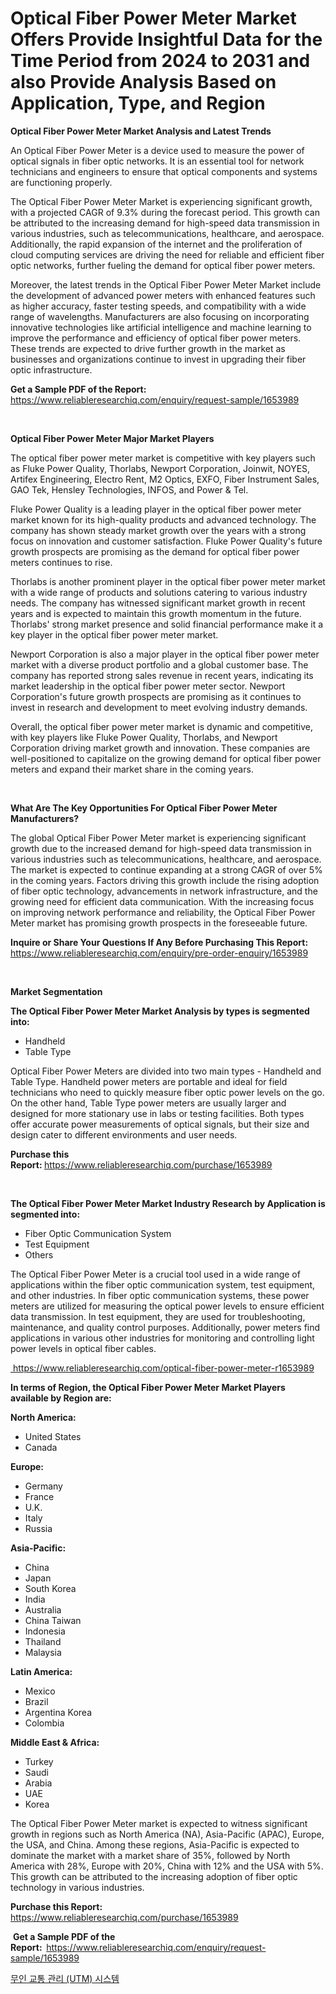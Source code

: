 <p><h1>Optical Fiber Power Meter Market Offers Provide Insightful Data for the Time Period from 2024 to 2031 and also Provide Analysis Based on Application, Type, and Region</h1></p><p><strong>Optical Fiber Power Meter Market Analysis and Latest Trends</strong></p>
<p><p>An Optical Fiber Power Meter is a device used to measure the power of optical signals in fiber optic networks. It is an essential tool for network technicians and engineers to ensure that optical components and systems are functioning properly.</p><p>The Optical Fiber Power Meter Market is experiencing significant growth, with a projected CAGR of 9.3% during the forecast period. This growth can be attributed to the increasing demand for high-speed data transmission in various industries, such as telecommunications, healthcare, and aerospace. Additionally, the rapid expansion of the internet and the proliferation of cloud computing services are driving the need for reliable and efficient fiber optic networks, further fueling the demand for optical fiber power meters.</p><p>Moreover, the latest trends in the Optical Fiber Power Meter Market include the development of advanced power meters with enhanced features such as higher accuracy, faster testing speeds, and compatibility with a wide range of wavelengths. Manufacturers are also focusing on incorporating innovative technologies like artificial intelligence and machine learning to improve the performance and efficiency of optical fiber power meters. These trends are expected to drive further growth in the market as businesses and organizations continue to invest in upgrading their fiber optic infrastructure.</p></p>
<p><strong>Get a Sample PDF of the Report:&nbsp;</strong> <a href="https://www.reliableresearchiq.com/enquiry/request-sample/1653989">https://www.reliableresearchiq.com/enquiry/request-sample/1653989</a></p>
<p>&nbsp;</p>
<p><strong>Optical Fiber Power Meter Major Market Players</strong></p>
<p><p>The optical fiber power meter market is competitive with key players such as Fluke Power Quality, Thorlabs, Newport Corporation, Joinwit, NOYES, Artifex Engineering, Electro Rent, M2 Optics, EXFO, Fiber Instrument Sales, GAO Tek, Hensley Technologies, INFOS, and Power & Tel.</p><p>Fluke Power Quality is a leading player in the optical fiber power meter market known for its high-quality products and advanced technology. The company has shown steady market growth over the years with a strong focus on innovation and customer satisfaction. Fluke Power Quality's future growth prospects are promising as the demand for optical fiber power meters continues to rise.</p><p>Thorlabs is another prominent player in the optical fiber power meter market with a wide range of products and solutions catering to various industry needs. The company has witnessed significant market growth in recent years and is expected to maintain this growth momentum in the future. Thorlabs' strong market presence and solid financial performance make it a key player in the optical fiber power meter market.</p><p>Newport Corporation is also a major player in the optical fiber power meter market with a diverse product portfolio and a global customer base. The company has reported strong sales revenue in recent years, indicating its market leadership in the optical fiber power meter sector. Newport Corporation's future growth prospects are promising as it continues to invest in research and development to meet evolving industry demands.</p><p>Overall, the optical fiber power meter market is dynamic and competitive, with key players like Fluke Power Quality, Thorlabs, and Newport Corporation driving market growth and innovation. These companies are well-positioned to capitalize on the growing demand for optical fiber power meters and expand their market share in the coming years.</p></p>
<p>&nbsp;</p>
<p><strong>What Are The Key Opportunities For Optical Fiber Power Meter Manufacturers?</strong></p>
<p><p>The global Optical Fiber Power Meter market is experiencing significant growth due to the increased demand for high-speed data transmission in various industries such as telecommunications, healthcare, and aerospace. The market is expected to continue expanding at a strong CAGR of over 5% in the coming years. Factors driving this growth include the rising adoption of fiber optic technology, advancements in network infrastructure, and the growing need for efficient data communication. With the increasing focus on improving network performance and reliability, the Optical Fiber Power Meter market has promising growth prospects in the foreseeable future.</p></p>
<p><strong>Inquire or Share Your Questions If Any Before Purchasing This Report:</strong> <a href="https://www.reliableresearchiq.com/enquiry/pre-order-enquiry/1653989">https://www.reliableresearchiq.com/enquiry/pre-order-enquiry/1653989</a></p>
<p>&nbsp;</p>
<p><strong>Market Segmentation</strong></p>
<p><strong>The Optical Fiber Power Meter Market Analysis by types is segmented into:</strong></p>
<p><ul><li>Handheld</li><li>Table Type</li></ul></p>
<p><p>Optical Fiber Power Meters are divided into two main types - Handheld and Table Type. Handheld power meters are portable and ideal for field technicians who need to quickly measure fiber optic power levels on the go. On the other hand, Table Type power meters are usually larger and designed for more stationary use in labs or testing facilities. Both types offer accurate power measurements of optical signals, but their size and design cater to different environments and user needs.</p></p>
<p><strong>Purchase this Report:&nbsp;</strong><a href="https://www.reliableresearchiq.com/purchase/1653989">https://www.reliableresearchiq.com/purchase/1653989</a></p>
<p>&nbsp;</p>
<p><strong>The Optical Fiber Power Meter Market Industry Research by Application is segmented into:</strong></p>
<p><ul><li>Fiber Optic Communication System</li><li>Test Equipment</li><li>Others</li></ul></p>
<p><p>The Optical Fiber Power Meter is a crucial tool used in a wide range of applications within the fiber optic communication system, test equipment, and other industries. In fiber optic communication systems, these power meters are utilized for measuring the optical power levels to ensure efficient data transmission. In test equipment, they are used for troubleshooting, maintenance, and quality control purposes. Additionally, power meters find applications in various other industries for monitoring and controlling light power levels in optical fiber cables.</p></p>
<p><a href="https://www.reliableresearchiq.com/optical-fiber-power-meter-r1653989">&nbsp;https://www.reliableresearchiq.com/optical-fiber-power-meter-r1653989</a></p>
<p><strong>In terms of Region, the Optical Fiber Power Meter Market Players available by Region are:</strong></p>
<p>
    <p> <strong> North America: </strong>
        <ul>
            <li>United States</li>
            <li>Canada</li>
        </ul>
        </p> 
    <p> <strong> Europe: </strong>
        <ul>
            <li>Germany</li>
            <li>France</li>
            <li>U.K.</li>
            <li>Italy</li>
            <li>Russia</li>
        </ul>
        </p> 
    <p> <strong> Asia-Pacific: </strong>
        <ul>
            <li>China</li>
            <li>Japan</li>
            <li>South Korea</li>
            <li>India</li>
            <li>Australia</li>
            <li>China Taiwan</li>
            <li>Indonesia</li>
            <li>Thailand</li>
            <li>Malaysia</li>
        </ul>
        </p> 
    <p> <strong> Latin America: </strong>
        <ul>
            <li>Mexico</li>
            <li>Brazil</li>
            <li>Argentina Korea</li>
            <li>Colombia</li>
        </ul>
        </p> 
    <p> <strong> Middle East & Africa: </strong>
        <ul>
            <li>Turkey</li>
            <li>Saudi</li>
            <li>Arabia</li>
            <li>UAE</li>
            <li>Korea</li>
        </ul>
    </p>
    </p>
<p><p>The Optical Fiber Power Meter market is expected to witness significant growth in regions such as North America (NA), Asia-Pacific (APAC), Europe, the USA, and China. Among these regions, Asia-Pacific is expected to dominate the market with a market share of 35%, followed by North America with 28%, Europe with 20%, China with 12% and the USA with 5%. This growth can be attributed to the increasing adoption of fiber optic technology in various industries.</p></p>
<p><strong>Purchase this Report: </strong><a href="https://www.reliableresearchiq.com/purchase/1653989">https://www.reliableresearchiq.com/purchase/1653989</a></p>
<p>&nbsp;<strong>Get a Sample PDF of the Report:&nbsp;&nbsp;</strong><a href="https://www.reliableresearchiq.com/enquiry/request-sample/1653989">https://www.reliableresearchiq.com/enquiry/request-sample/1653989</a></p>
<p><strong></strong></p>
<p><p><a href="https://github.com/laholand/Market-Research-Report-List-5/blob/main/337430081821.md">무인 교통 관리 (UTM) 시스템</a></p></p>